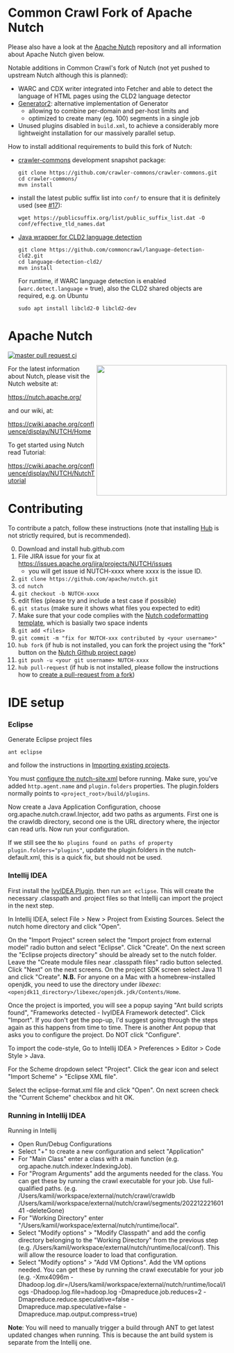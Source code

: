 Common Crawl Fork of Apache Nutch
=================================

Please also have a look at the [Apache Nutch](https://github.com/apache/nutch) repository and all information about Apache Nutch given below.

Notable additions in Common Crawl's fork of Nutch (not yet pushed to upstream Nutch although this is planned):
- WARC and CDX writer integrated into Fetcher and able to detect the language of HTML pages using the CLD2 language detector
- [Generator2](src/java/org/apache/nutch/crawl/Generator2.java): alternative implementation of Generator
  - allowing to combine per-domain and per-host limits and
  - optimized to create many (eg. 100) segments in a single job
- Unused plugins disabled in `build.xml`, to achieve a considerably more lightweight installation for our massively parallel setup.

How to install additional requirements to build this fork of Nutch:
- [crawler-commons](/crawler-commons/crawler-commons) development snapshot package:
  ```
  git clone https://github.com/crawler-commons/crawler-commons.git
  cd crawler-commons/
  mvn install
  ```
- install the latest public suffix list into `conf/` to ensure that it is definitely used (see [#17](https://github.com/commoncrawl/nutch/issues/17)):
  ```
  wget https://publicsuffix.org/list/public_suffix_list.dat -O conf/effective_tld_names.dat
  ```
- [Java wrapper for CLD2 language detection](/commoncrawl/language-detection-cld2)
  ```
  git clone https://github.com/commoncrawl/language-detection-cld2.git
  cd language-detection-cld2/
  mvn install
  ```
  For runtime, if WARC language detection is enabled (`warc.detect.language` = true), also the CLD2 shared objects are required, e.g. on Ubuntu
  ```
  sudo apt install libcld2-0 libcld2-dev
  ```

Apache Nutch
============

[![master pull request ci](https://github.com/apache/nutch/actions/workflows/master-build.yml/badge.svg)](https://github.com/apache/nutch/actions/workflows/master-build.yml)

<img src="https://nutch.apache.org/assets/img/nutch_logo_tm.png" align="right" width="300" />

For the latest information about Nutch, please visit the Nutch website at:

   https://nutch.apache.org/

and our wiki, at:

   https://cwiki.apache.org/confluence/display/NUTCH/Home

To get started using Nutch read Tutorial:

   https://cwiki.apache.org/confluence/display/NUTCH/NutchTutorial

Contributing
============
To contribute a patch, follow these instructions (note that installing
[Hub](https://hub.github.com/) is not strictly required, but is recommended).

0. Download and install hub.github.com
1. File JIRA issue for your fix at https://issues.apache.org/jira/projects/NUTCH/issues
   - you will get issue id NUTCH-xxxx where xxxx is the issue ID.
2. `git clone https://github.com/apache/nutch.git`
3. `cd nutch`
4. `git checkout -b NUTCH-xxxx`
5. edit files (please try and include a test case if possible)
6. `git status` (make sure it shows what files you expected to edit)
7. Make sure that your code complies with the [Nutch codeformatting template](https://raw.githubusercontent.com/apache/nutch/master/eclipse-codeformat.xml), which is basially two space indents
8. `git add <files>`
9. `git commit -m "fix for NUTCH-xxx contributed by <your username>"`
10. `hub fork` (if hub is not installed, you can fork the project using the "fork" button on the [Nutch Github project page](https://github.com/apache/nutch))
11. `git push -u <your git username> NUTCH-xxxx`
12. `hub pull-request` (if hub is not installed, please follow the instructions how to [create a pull-request from a fork](https://docs.github.com/en/pull-requests/collaborating-with-pull-requests/proposing-changes-to-your-work-with-pull-requests/creating-a-pull-request-from-a-fork))


IDE setup
=========

### Eclipse

Generate Eclipse project files

```
ant eclipse
```

and follow the instructions in [Importing existing projects](https://help.eclipse.org/2019-06/topic/org.eclipse.platform.doc.user/tasks/tasks-importproject.htm).

You must [configure the nutch-site.xml](https://cwiki.apache.org/confluence/display/NUTCH/RunNutchInEclipse) before running. Make sure, you've added ```http.agent.name``` and ```plugin.folders``` properties. The plugin.folders normally points to ```<project_root>/build/plugins```.

Now create a Java Application Configuration, choose org.apache.nutch.crawl.Injector, add two paths as arguments. First one is the crawldb directory, second one is the URL directory where, the injector can read urls. Now run your configuration.

If we still see the ```No plugins found on paths of property plugin.folders="plugins"```, update the plugin.folders in the nutch-default.xml, this is a quick fix, but should not be used.


### Intellij IDEA

First install the [IvyIDEA Plugin](https://plugins.jetbrains.com/plugin/3612-ivyidea). then run ```ant eclipse```. This will create the necessary
.classpath and .project files so that Intellij can import the project in the next step.

In Intellij IDEA, select File > New > Project from Existing Sources. Select the nutch home directory and click "Open".

On the "Import Project" screen select the "Import project from external model" radio button and select "Eclipse".
Click "Create". On the next screen the "Eclipse projects directory" should be already set to the nutch folder.
Leave the "Create module files near .classpath files" radio button selected.
Click "Next" on the next screens. On the project SDK screen select Java 11 and click "Create".
**N.B.** For anyone on a Mac with a homebrew-installed openjdk, you need to use the directory under _libexec_: `<openjdk11_directory>/libexec/openjdk.jdk/Contents/Home`.

Once the project is imported, you will see a popup saying "Ant build scripts found", "Frameworks detected - IvyIDEA Framework detected". Click "Import".
If you don't get the pop-up, I'd suggest going through the steps again as this happens from time to time. There is another
Ant popup that asks you to configure the project. Do NOT click "Configure".

To import the code-style, Go to Intellij IDEA > Preferences > Editor > Code Style > Java.

For the Scheme dropdown select "Project". Click the gear icon and select "Import Scheme" > "Eclipse XML file".

Select the eclipse-format.xml file and click "Open". On next screen check the "Current Scheme" checkbox and hit OK.

### Running in Intellij IDEA

Running in Intellij

- Open Run/Debug Configurations
- Select "+" to create a new configuration and select "Application"
- For "Main Class" enter a class with a main function (e.g. org.apache.nutch.indexer.IndexingJob).
- For "Program Arguments" add the arguments needed for the class. You can get these by running the crawl executable for your job. Use full-qualified paths. (e.g. /Users/kamil/workspace/external/nutch/crawl/crawldb /Users/kamil/workspace/external/nutch/crawl/segments/20221222160141 -deleteGone)
- For "Working Directory" enter "/Users/kamil/workspace/external/nutch/runtime/local".
- Select "Modify options" > "Modify Classpath" and add the config directory belonging to the "Working Directory" from the previous step (e.g. /Users/kamil/workspace/external/nutch/runtime/local/conf). This will allow the resource loader to load that configuration.
- Select "Modify options" > "Add VM Options". Add the VM options needed. You can get these by running the crawl executable for your job (e.g. -Xmx4096m -Dhadoop.log.dir=/Users/kamil/workspace/external/nutch/runtime/local/logs -Dhadoop.log.file=hadoop.log -Dmapreduce.job.reduces=2 -Dmapreduce.reduce.speculative=false -Dmapreduce.map.speculative=false -Dmapreduce.map.output.compress=true)

**Note**: You will need to manually trigger a build through ANT to get latest updated changes when running. This is because the ant build system is separate from the Intellij one.
